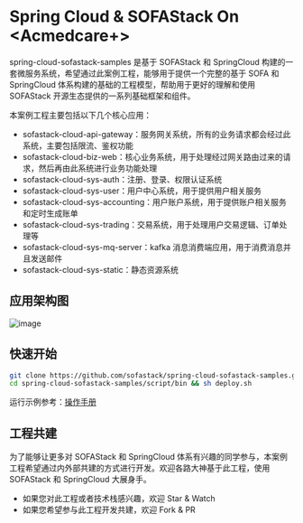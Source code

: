 # Spring Cloud & SOFAStack On <Acmedcare+>

spring-cloud-sofastack-samples 是基于 SOFAStack 和 SpringCloud 构建的一套微服务系统，希望通过此案例工程，能够用于提供一个完整的基于 SOFA 和 SpringCloud 体系构建的基础的工程模型，帮助用于更好的理解和使用 SOFAStack 开源生态提供的一系列基础框架和组件。

本案例工程主要包括以下几个核心应用：

* sofastack-cloud-api-gateway：服务网关系统，所有的业务请求都会经过此系统，主要包括限流、鉴权功能
* sofastack-cloud-biz-web：核心业务系统，用于处理经过网关路由过来的请求，然后再由此系统进行业务功能处理
* sofastack-cloud-sys-auth：注册、登录、权限认证系统
* sofastack-cloud-sys-user：用户中心系统，用于提供用户相关服务
* sofastack-cloud-sys-accounting：用户账户系统，用于提供账户相关服务和定时生成账单
* sofastack-cloud-sys-trading：交易系统，用于处理用户交易逻辑、订单处理等
* sofastack-cloud-sys-mq-server：kafka 消息消费端应用，用于消费消息并且发送邮件
* sofastack-cloud-sys-static：静态资源系统

## 应用架构图

![image](https://gw.alipayobjects.com/mdn/rms_5597ae/afts/img/A*4amCQq0FOY4AAAAAAAAAAABjARQnAQ)

## 快速开始

```bash
git clone https://github.com/sofastack/spring-cloud-sofastack-samples.git
cd spring-cloud-sofastack-samples/script/bin && sh deploy.sh
```
运行示例参考：[操作手册](https://github.com/sofastack/spring-cloud-sofastack-samples/wiki/%E5%B7%A5%E7%A8%8B%E8%BF%90%E8%A1%8C#%E6%93%8D%E4%BD%9C%E7%A4%BA%E4%BE%8B)

## 工程共建

为了能够让更多对 SOFAStack 和 SpringCloud 体系有兴趣的同学参与，本案例工程希望通过内外部共建的方式进行开发。欢迎各路大神基于此工程，使用 SOFAStack 和 SpringCloud 大展身手。

* 如果您对此工程或者技术栈感兴趣，欢迎  Star & Watch
* 如果您希望参与此工程开发共建，欢迎 Fork & PR

